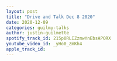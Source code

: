 ```yaml
---
layout: post
title: "Drive and Talk Dec 8 2020"
date: 2020-12-09
categories: guilmy-talks
author: justin-guilmette
spotify_track_id: 215p0RLIZzmwYnEbsAPORX
youtube_video_id: _yHo0_ZmKh4
apple_track_id: 
---
```

